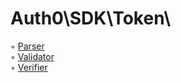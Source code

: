 # Auth0\\SDK\\Token\\

◦ [Parser](Parser.md)  
◦ [Validator](Validator.md)  
◦ [Verifier](Verifier.md)  


